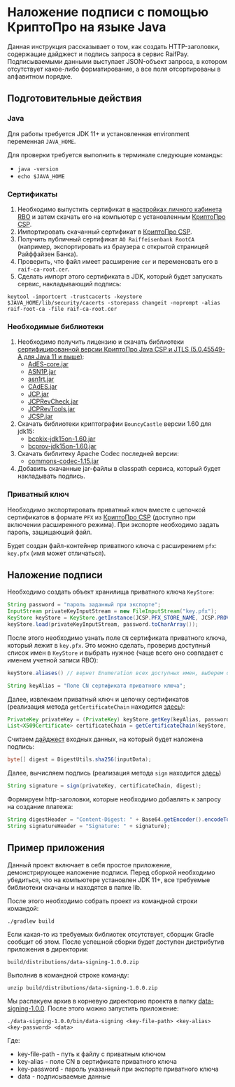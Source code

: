 # Наложение подписи с помощью КриптоПро на языке Java

Данная инструкция рассказывает о том, как создать HTTP-заголовки, содержащие дайджест и подпись запроса в сервис RaifPay.
Подписываемыми данными выступает JSON-объект запроса, в котором отсутствует какое-либо форматирование,
а все поля отсортированы в алфавитном порядке.

## Подготовительные действия

### Java

Для работы требуется JDK 11+ и установленная environment переменная `JAVA_HOME`.

Для проверки требуется выполнить в терминале следующие команды:

* `java -version`
* `echo $JAVA_HOME`

### Сертификаты

1. Необходимо выпустить сертификат в [настройках личного кабинета RBO](https://www.rbo.raiffeisen.ru/certificates) и затем скачать его на компьютер с установленным [КриптоПро CSP](https://www.cryptopro.ru/products/csp).
2. Импортировать скачанный сертификат в [КриптоПро CSP](https://www.cryptopro.ru/products/csp).
3. Получить публичный сертификат `AO Raiffeisenbank RootCA` (например, экспортировать из браузера с открытой страницей Райффайзен Банка).
4. Проверить, что файл имеет расширение `cer` и переменовать его в `raif-ca-root.cer`.
5. Сделать импорт этого сертификата в JDK, который будет запускать сервис, накладывающий подпись:

```
keytool -importcert -trustcacerts -keystore $JAVA_HOME/lib/security/cacerts -storepass changeit -noprompt -alias raif-root-ca -file raif-ca-root.cer
```

### Необходимые библиотеки

1. Необходимо получить лицензию и скачать библиотеки [сертифицированной версии КриптоПро Java CSP и JTLS (5.0.45549-A для Java 11 и выше)](https://cryptopro.ru/products/csp/downloads#latest_csp50r3_jcsp):
   * [AdES-core.jar](https://cryptopro.ru/products/csp/downloads#latest_csp50r3_jcsp)
   * [ASN1P.jar](https://cryptopro.ru/products/csp/downloads#latest_csp50r3_jcsp)
   * [asn1rt.jar](https://cryptopro.ru/products/csp/downloads#latest_csp50r3_jcsp)
   * [CAdES.jar](https://cryptopro.ru/products/csp/downloads#latest_csp50r3_jcsp)
   * [JCP.jar](https://cryptopro.ru/products/csp/downloads#latest_csp50r3_jcsp)
   * [JCPRevCheck.jar](https://cryptopro.ru/products/csp/downloads#latest_csp50r3_jcsp)
   * [JCPRevTools.jar](https://cryptopro.ru/products/csp/downloads#latest_csp50r3_jcsp)
   * [JCSP.jar](https://cryptopro.ru/products/csp/downloads#latest_csp50r3_jcsp)
2. Скачать библиотеки криптографии `BouncyCastle` версии 1.60 для jdk15:
   * [bcpkix-jdk15on-1.60.jar](https://repo1.maven.org/maven2/org/bouncycastle/bcpkix-jdk15on/1.60/bcpkix-jdk15on-1.60.jar)
   * [bcprov-jdk15on-1.60.jar](https://repo1.maven.org/maven2/org/bouncycastle/bcprov-jdk15on/1.60/bcprov-jdk15on-1.60.jar)
3. Скачать библитеку Apache Codec последней версии:
   * [commons-codec-1.15.jar](https://repo1.maven.org/maven2/commons-codec/commons-codec/1.15/commons-codec-1.15.jar)
4. Добавить скачанные jar-файлы в classpath сервиса, который будет накладывать подпись.

### Приватный ключ

Необходимо экспортировать приватный ключ вместе с цепочкой сертификатов в формате `PFX` из [КриптоПро CSP](https://www.cryptopro.ru/products/csp) (доступно при включении расширенного режима).
При экспорте необходимо задать пароль, защищающий файл.

Будет создан файл-контейнер приватного ключа с расширением `pfx`: `key.pfx` (имя может отличаться).

## Наложение подписи

Необходимо создать объект хранилища приватного ключа `KeyStore`:

```java
String password = "пароль заданный при экспорте";
InputStream privateKeyInputStream = new FileInputStream("key.pfx");
KeyStore keyStore = KeyStore.getInstance(JCSP.PFX_STORE_NAME, JCSP.PROVIDER_NAME);
keyStore.load(privateKeyInputStream, password.toCharArray());
```

После этого необходимо узнать поле `CN` сертификата приватного ключа, который лежит в `key.pfx`. Это можно сделать,
проверив доступный список имен в `KeyStore` и выбрать нужное (чаще всего оно совпадает с именем учетной записи RBO):

```java
keyStore.aliases() // вернет Enumeration всех доступных имен, выберем оттуда нужное
```
```java
String keyAlias = "Поле CN сертификата приватного ключа";
```

Далее, извлекаем приватный ключ и цепочку сертификатов (реализация метода `getCertificateChain` находится [здесь](src/main/java/ru/raiffeisen/signing/App.java#L99)):

```java
PrivateKey privateKey = (PrivateKey) keyStore.getKey(keyAlias, password.toCharArray());
List<X509Certificate> certificateChain = getCertificateChain(keyStore, keyAlias);
```

Считаем [дайджест](https://ru.wikipedia.org/wiki/%D0%A5%D1%8D%D1%88-%D1%81%D1%83%D0%BC%D0%BC%D0%B0) входных данных, на который будет наложена подпись:

```java
byte[] digest = DigestUtils.sha256(inputData);
```

Далее, вычисляем подпись (реализация метода `sign` находится [здесь](src/main/java/ru/raiffeisen/signing/App.java#L68))

```java
String signature = sign(privateKey, certificateChain, digest);
```

Формируем http-заголовки, которые необходимо добавлять к запросу на создание платежа:

```java
String digestHeader = "Content-Digest: " + Base64.getEncoder().encodeToString(digest);
String signatureHeader = "Signature: " + signature);
```

## Пример приложения

Данный проект включает в себя простое приложение, демонстрирующее наложение подписи. Перед сборкой необходимо
убедиться, что на компьютере установлен JDK 11+, все требуемые библиотеки скачаны и находятся в папке lib.

После этого необходимо собрать проект из командной строки командой: 

`./gradlew build`

Если какая-то из требуемых библиотек отсутствует, сборщик Gradle сообщит об этом. После успешной сборки
будет доступен дистрибутив приложения в директории:

`build/distributions/data-signing-1.0.0.zip`

Выполнив в командной строке команду:

`unzip build/distributions/data-signing-1.0.0.zip`

Мы распакуем архив в корневую директорию проекта в папку [data-signing-1.0.0](data-signing-1.0.0).
После этого можно запустить приложение:

`./data-signing-1.0.0/bin/data-signing <key-file-path> <key-alias> <key-password> <data>`

Где:
* key-file-path - путь к файлу с приватным ключом
* key-alias - поле CN в сертификате приватного ключа
* key-password - пароль указанный при экспорте приватного ключа
* data - подписываемые данные
